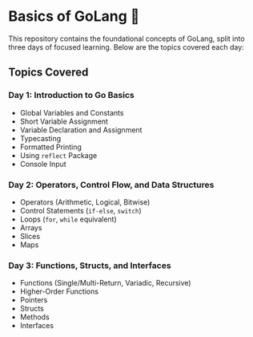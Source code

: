 # Basics of GoLang 🚀

This repository contains the foundational concepts of GoLang, split into three days of focused learning. Below are the topics covered each day:

## Topics Covered

### Day 1: Introduction to Go Basics

- Global Variables and Constants
- Short Variable Assignment
- Variable Declaration and Assignment
- Typecasting
- Formatted Printing
- Using `reflect` Package
- Console Input

### Day 2: Operators, Control Flow, and Data Structures

- Operators (Arithmetic, Logical, Bitwise)
- Control Statements (`if-else`, `switch`)
- Loops (`for`, `while` equivalent)
- Arrays
- Slices
- Maps

### Day 3: Functions, Structs, and Interfaces

- Functions (Single/Multi-Return, Variadic, Recursive)
- Higher-Order Functions
- Pointers
- Structs
- Methods
- Interfaces
